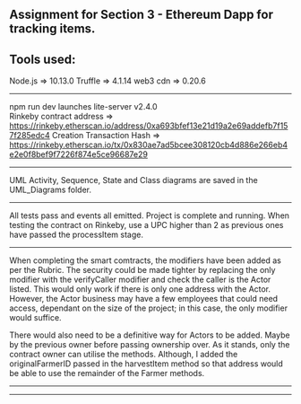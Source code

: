 Assignment for Section 3 - Ethereum Dapp for tracking items.
------------------------------------------------------------

Tools used:
-----------

  Node.js => 10.13.0
  Truffle => 4.1.14
  web3 cdn => 0.20.6
  
-------------------------

npm run dev launches lite-server v2.4.0  
Rinkeby contract address => https://rinkeby.etherscan.io/address/0xa693bfef13e21d19a2e69addefb7f157f285edc4
Creation Transaction Hash => https://rinkeby.etherscan.io/tx/0x830ae7ad5bcee308120cb4d886e266eb4e2e0f8bef9f7226f874e5ce96687e29

--------------------------

UML Activity, Sequence, State and Class diagrams are saved in the UML_Diagrams folder.

--------------------------

All tests pass and events all emitted.
Project is complete and running. When testing the contract on Rinkeby, use a UPC higher than 2 as previous ones have passed the processItem stage.

--------------------------

When completing the smart comtracts, the modifiers have been added as per the Rubric.
The security could be made tighter by replacing the only<Actor> modifier with the verifyCaller modifier and check the caller is the Actor listed.
This would only work if there is only one address with the Actor. However, the Actor business may have a few employees that could need access, 
  dependant on the size of the project; in this case, the only<Actor> modifier would suffice.
 
There would also need to be a definitive way for Actors to be added. Maybe by the previous owner before passing ownership over.
As it stands, only the contract owner can utilise the methods. Although, I added the originalFarmerID passed in the harvestItem method so that address 
  would be able to use the remainder of the Farmer methods.

--------------------------
--------------------------
